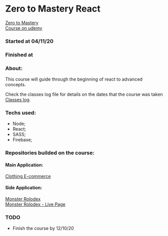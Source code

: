 # Zero to Mastery React 
[Zero to Mastery](https://zerotomastery.io/) <br>
[Course on udemy](https://www.udemy.com/course/complete-react-developer-zero-to-mastery/)

### Started at 04/11/20
### Finished at 

### About:
This course will guide through the beginning of react to advanced concepts.

Check the classes log file for details on the dates that the course was taken [Classes log](https://github.com/everton-araujo/study-diary/blob/main/ZeroToMastery(ZTM)/React/classesLog.md).

### Techs used:

* Node;
* React;
* SASS;
* Firebase;

### Repositories builded on the course:

#### Main Application:

[Clothing E-commerce](https://github.com/everton-araujo/clothing-shop) <br>

#### Side Application:

[Monster Rolodex](https://github.com/everton-araujo/monsters-rolodex) <br>
[Monster Rolodex - Live Page](https://everton-araujo.github.io/monsters-rolodex/)

### TODO

* Finish the course by 12/10/20
